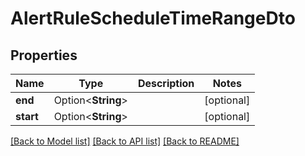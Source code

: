 # AlertRuleScheduleTimeRangeDto

## Properties

| Name      | Type               | Description | Notes      |
| --------- | ------------------ | ----------- | ---------- |
| **end**   | Option<**String**> |             | [optional] |
| **start** | Option<**String**> |             | [optional] |

[[Back to Model list]](../README.md#documentation-for-models) [[Back to API list]](../README.md#documentation-for-api-endpoints) [[Back to README]](../README.md)
